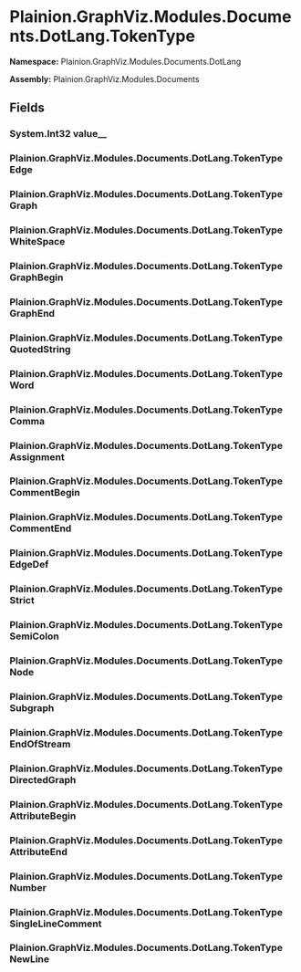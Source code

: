 
# Plainion.GraphViz.Modules.Documents.DotLang.TokenType

**Namespace:** Plainion.GraphViz.Modules.Documents.DotLang

**Assembly:** Plainion.GraphViz.Modules.Documents


## Fields

### System.Int32 value__

### Plainion.GraphViz.Modules.Documents.DotLang.TokenType Edge

### Plainion.GraphViz.Modules.Documents.DotLang.TokenType Graph

### Plainion.GraphViz.Modules.Documents.DotLang.TokenType WhiteSpace

### Plainion.GraphViz.Modules.Documents.DotLang.TokenType GraphBegin

### Plainion.GraphViz.Modules.Documents.DotLang.TokenType GraphEnd

### Plainion.GraphViz.Modules.Documents.DotLang.TokenType QuotedString

### Plainion.GraphViz.Modules.Documents.DotLang.TokenType Word

### Plainion.GraphViz.Modules.Documents.DotLang.TokenType Comma

### Plainion.GraphViz.Modules.Documents.DotLang.TokenType Assignment

### Plainion.GraphViz.Modules.Documents.DotLang.TokenType CommentBegin

### Plainion.GraphViz.Modules.Documents.DotLang.TokenType CommentEnd

### Plainion.GraphViz.Modules.Documents.DotLang.TokenType EdgeDef

### Plainion.GraphViz.Modules.Documents.DotLang.TokenType Strict

### Plainion.GraphViz.Modules.Documents.DotLang.TokenType SemiColon

### Plainion.GraphViz.Modules.Documents.DotLang.TokenType Node

### Plainion.GraphViz.Modules.Documents.DotLang.TokenType Subgraph

### Plainion.GraphViz.Modules.Documents.DotLang.TokenType EndOfStream

### Plainion.GraphViz.Modules.Documents.DotLang.TokenType DirectedGraph

### Plainion.GraphViz.Modules.Documents.DotLang.TokenType AttributeBegin

### Plainion.GraphViz.Modules.Documents.DotLang.TokenType AttributeEnd

### Plainion.GraphViz.Modules.Documents.DotLang.TokenType Number

### Plainion.GraphViz.Modules.Documents.DotLang.TokenType SingleLineComment

### Plainion.GraphViz.Modules.Documents.DotLang.TokenType NewLine
